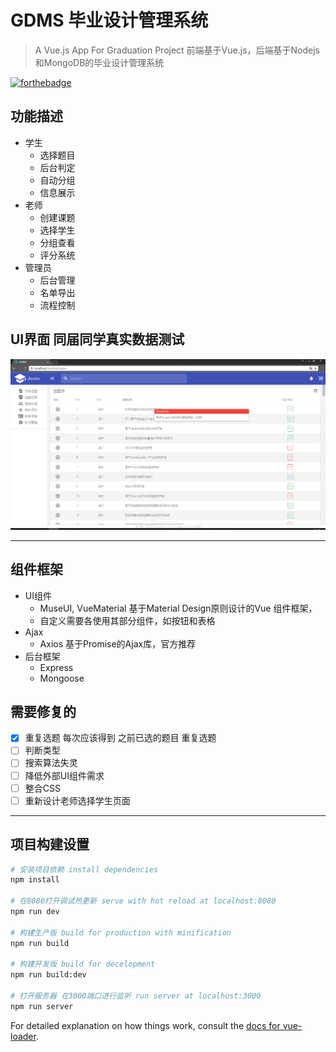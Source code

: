 # GDMS 毕业设计管理系统

> A Vue.js App For Graduation Project
> 前端基于Vue.js，后端基于Nodejs和MongoDB的毕业设计管理系统

[![forthebadge](http://forthebadge.com/images/badges/powered-by-electricity.svg)](http://forthebadge.com)


## 功能描述
+ 学生
    + 选择题目
    + 后台判定
    + 自动分组
    + 信息展示
+ 老师
    + 创建课题
    + 选择学生
    + 分组查看
    + 评分系统
+ 管理员 
    + 后台管理
    + 名单导出
    + 流程控制

## UI界面 同届同学真实数据测试
![](/src/assets/img/main_ui.png)

***

## 组件框架 
+ UI组件
    + MuseUI, VueMaterial 基于Material Design原则设计的Vue 组件框架，
    + 自定义需要各使用其部分组件，如按钮和表格
+ Ajax
   + Axios 基于Promise的Ajax库，官方推荐
+ 后台框架
   + Express
   + Mongoose

## 需要修复的
+ [x] 重复选题 每次应该得到 之前已选的题目 重复选题
+ [ ] 判断类型
+ [ ] 搜索算法失灵
+ [ ] 降低外部UI组件需求
+ [ ] 整合CSS
+ [ ] 重新设计老师选择学生页面

***

## 项目构建设置

``` bash
# 安装项目依赖 install dependencies 
npm install

# 在8080打开调试热更新 serve with hot reload at localhost:8080
npm run dev

# 构建生产版 build for production with minification
npm run build

# 构建开发版 build for decelopment 
npm run build:dev

# 打开服务器 在3000端口进行监听 run server at localhost:3000
npm run server
```

For detailed explanation on how things work, consult the [docs for vue-loader](http://vuejs.github.io/vue-loader).
